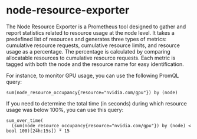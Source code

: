 # node-resource-exporter

The Node Resource Exporter is a Prometheus tool designed to gather and report statistics related to resource usage at the node level. It takes a predefined list of resources and generates three types of metrics: cumulative resource requests, cumulative resource limits, and resource usage as a percentage. The percentage is calculated by comparing allocatable resources to cumulative resource requests. Each metric is tagged with both the node and the resource name for easy identification.

For instance, to monitor GPU usage, you can use the following PromQL query:
```
sum(node_resource_occupancy{resource="nvidia.com/gpu"}) by (node)
```

If you need to determine the total time (in seconds) during which resource usage was below 100%, you can use this query:
```
sum_over_time(
  (sum(node_resource_occupancy{resource="nvidia.com/gpu"}) by (node) < bool 100)[24h:15s]) * 15
```
